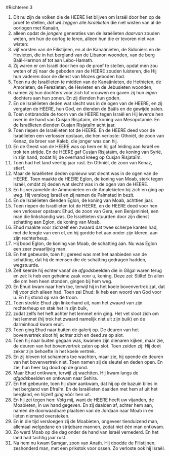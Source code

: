#Richteren 3
1. Dit nu zijn de volken die de HEERE liet blijven om Israël door hen op de proef te stellen, *dat wil zeggen* alle *Israëlieten* die niet wisten van al de oorlogen met Kanaän,
2. alleen opdat de *jongere* generaties van de Israëlieten *daarvan* zouden weten, om hun de oorlog te leren, alleen hun die er tevoren niet van wisten:
3. vijf vorsten van de Filistijnen, en al de Kanaänieten, de Sidoniërs en de Hevieten, die in het bergland van de Libanon woonden, van de berg Baäl-Hermon af tot aan Lebo-Hamath.
4. Zij waren er om Israël door hen op de proef te stellen, opdat men zou weten of zij naar de geboden van de HEERE zouden luisteren, die Hij hun vaderen door de dienst van Mozes geboden had.
5. Toen nu de Israëlieten te midden van de Kanaänieten, de Hethieten, de Amorieten, de Ferezieten, de Hevieten en de Jebusieten woonden,
6. namen zij hun dochters voor zich tot vrouwen en gaven zij hun *eigen* dochters aan hun zonen. En zij dienden hun goden.
7. En de Israëlieten deden wat slecht was in de ogen van de HEERE, en zij vergaten de HEERE, hun God, en dienden de Baäls en de gewijde palen.
8. Toen ontbrandde de toorn van de HEERE tegen Israël en Hij leverde hen over in de hand van Cusjan Risjataïm, de koning van Mesopotamië. En de Israëlieten dienden Cusjan Risjataïm acht jaar.
9. Toen riepen de Israëlieten tot de HEERE. En de HEERE deed voor de Israëlieten een verlosser opstaan, die hen verloste: Othniël, de zoon van Kenaz, de broer van Kaleb, die jonger was dan hij.
10. En de Geest van de HEERE was op hem en hij gaf leiding aan Israël en trok ten strijde. En de HEERE gaf Cusjan Risjataïm, de koning van Syrië, in zijn hand, zodat hij de overhand kreeg op Cusjan Risjataïm.
11. Toen had het land veertig jaar rust. En Othniël, de zoon van Kenaz, stierf.
12. Maar de Israëlieten deden opnieuw wat slecht was in de ogen van de HEERE. Toen maakte de HEERE Eglon, de koning van Moab, sterk tegen Israël, omdat zij deden wat slecht was in de ogen van de HEERE.
13. En hij verzamelde de Ammonieten en de Amalekieten bij zich en ging *op weg*. Hij versloeg Israël en zij namen de Palmstad in bezit.
14. En de Israëlieten dienden Eglon, de koning van Moab, achttien jaar.
15. Toen riepen de Israëlieten tot de HEERE, en de HEERE deed voor hen een verlosser opstaan: Ehud, de zoon van Gera, een Benjaminiet, een man die linkshandig was. De Israëlieten stuurden door zijn dienst schatting aan Eglon, de koning van Moab.
16. Ehud maakte voor zichzelf een zwaard dat twee scherpe kanten had, met de lengte van een el, en hij gordde het aan onder zijn kleren, aan zijn rechterheup.
17. Hij bood Eglon, de koning van Moab, de schatting aan. Nu was Eglon een zeer zwaarlijvig man.
18. En het gebeurde, toen hij gereed was met het aanbieden van de schatting, dat hij de mensen die de schatting gedragen hadden, wegstuurde.
19. Zelf keerde hij echter vanaf de *afgods*beelden die in Gilgal waren terug en zei: Ik heb een geheime zaak voor u, koning. Deze zei: Stilte! En allen die om hem heen stonden, gingen bij hem weg.
20. En Ehud kwam naar hem toe, terwijl hij in het koele bovenvertrek zat, dat hij voor zich alleen had. Toen zei Ehud: Ik heb een woord van God voor u. En hij stond op van de troon.
21. Toen strekte Ehud zijn linkerhand uit, nam het zwaard van zijn rechterheup en stak het in zijn buik,
22. zodat zelfs het heft achter het lemmet erin ging. Het vet sloot zich om het lemmet (hij trok het zwaard namelijk niet uit zijn buik) en de darminhoud kwam eruit.
23. Toen ging Ehud naar buiten de galerij op. De deuren van het bovenvertrek sloot hij achter zich en deed *ze* op slot.
24. Toen hij naar buiten gegaan was, kwamen zijn dienaren kijken, maar zie, de deuren van het bovenvertrek zaten op slot. Toen zeiden zij: Hij doet zeker zijn behoefte in het koele vertrek.
25. En zij bleven tot schamens toe wachten, maar zie, hij opende de deuren van het bovenvertrek niet. Toen namen zij de sleutel en deden open. En zie, hun heer lag dood op de grond.
26. Maar Ehud ontkwam, terwijl zij wachtten. Hij kwam langs de *afgods*beelden en ontkwam naar Sehira.
27. En het gebeurde, toen hij *daar* aankwam, dat hij op de bazuin blies in het bergland van Efraïm. En de Israëlieten daalden met hem af uit het bergland, en hijzelf *ging* vóór hen uit.
28. En hij zei tegen hen: Volg mij, want de HEERE heeft uw vijanden, de Moabieten, in uw hand gegeven. En zij daalden af, achter hem aan, namen de doorwaadbare plaatsen van de Jordaan naar Moab in en lieten niemand oversteken.
29. En in die tijd versloegen zij de Moabieten, ongeveer tienduizend man, allemaal welgedane en strijdbare mannen, zodat niet één man ontkwam.
30. Zo werd Moab op die dag onder de hand van Israël vernederd. En het land had tachtig jaar rust.
31. Na hem nu kwam Samgar, zoon van Anath. Hij doodde de Filistijnen, zeshonderd man, met een prikstok voor ossen. Zo verloste ook hij Israël.
